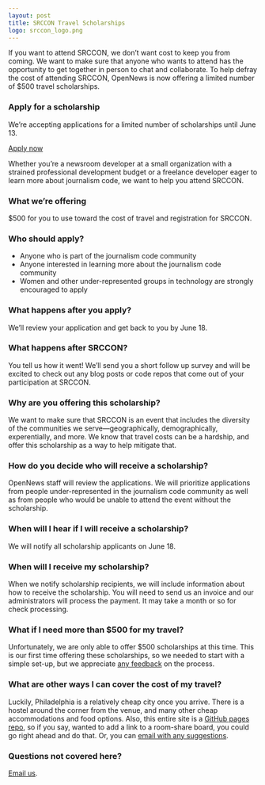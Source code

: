 ```yaml
---
layout: post
title: SRCCON Travel Scholarships
logo: srccon_logo.png
---
```

<p class="bodybig">If you want to attend SRCCON, we don&rsquo;t want cost to keep you from coming. We want to make sure that anyone who wants to attend has the opportunity to get together in person to chat and collaborate. To help defray the cost of attending SRCCON, OpenNews is now offering a limited number of $500 travel scholarships.</p>

<aside class="columns">
    <div class="col">
        <h3>Apply for a scholarship</h3>
        <p>We&rsquo;re accepting applications for a limited number of scholarships until June 13.</p>
        <a href="https://docs.google.com/forms/d/1NCN-lonwuSkPY25B-26ju8YQucgkF4Vqtuks41nrdbI/viewform" class="button">Apply now</a>
    </div>
</aside>

Whether you&rsquo;re a newsroom developer at a small organization with a strained professional development budget or a freelance developer eager to learn more about journalism code, we want to help you attend SRCCON.

### What we&rsquo;re offering
$500 for you to use toward the cost of travel and registration for SRCCON.

### Who should apply?
* Anyone who is part of the journalism code community
* Anyone interested in learning more about the journalism code community
* Women and other under-represented groups in technology are strongly encouraged to apply

### What happens after you apply?
We&rsquo;ll review your application and get back to you by June 18.

### What happens after SRCCON?
You tell us how it went! We&rsquo;ll send you a short follow up survey and will be excited to check out any blog posts or code repos that come out of your participation at SRCCON.

### Why are you offering this scholarship?
We want to make sure that SRCCON is an event that includes the diversity of the communities we serve&mdash;geographically, demographically, experentially, and more. We know that travel costs can be a hardship, and offer this scholarship as a way to help mitigate that.

### How do you decide who will receive a scholarship?
OpenNews staff will review the applications. We will prioritize applications from people under-represented in the journalism code community as well as from people who would be unable to attend the event without the scholarship.

### When will I hear if I will receive a scholarship?
We will notify all scholarship applicants on June 18.

### When will I receive my scholarship?
When we notify scholarship recipients, we will include information about how to receive the scholarship. You will need to send us an invoice and our administrators will process the payment. It may take a month or so for check processing.

### What if I need more than $500 for my travel?
Unfortunately, we are only able to offer $500 scholarships at this time. This is our first time offering these scholarships, so we needed to start with a simple set-up, but we appreciate [any feedback](erika@mozillafoundation.org) on the process.

### What are other ways I can cover the cost of my travel?
Luckily, Philadelphia is a relatively cheap city once you arrive. There is a hostel around the corner from the venue, and many other cheap accommodations and food options. Also, this entire site is a [GitHub pages repo](https://github.com/sinker/srccon), so if you say, wanted to add a link to a room-share board, you could go right ahead and do that. Or, you can [email with any suggestions](erika@mozillafoundation.org).

### Questions not covered here?
[Email us](srccon@opennews.org).

